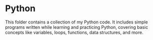 # Python
This folder contains a collection of my Python code. It includes simple programs written while learning and practicing Python, covering basic concepts like variables, loops, functions, data structures, and more.

